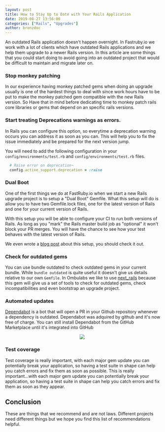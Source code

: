 ```yaml
---
layout: post
title: How to Stay Up to Date with Your Rails Application
date: 2019-08-27 13:56:00
categories: ["Rails", "Upgrades"]
author: bronzdoc
---
```


An outdated Rails application doesn't happen overnight. In Fastruby.io we work with a lot of clients which have outdated Rails applications and we help them upgrade to a newer Rails version. In this article are some things that you could start doing to avoid going into an outdated project that would be difficult to maintain and migrate later on.

<!--more-->

### Stop monkey patching

In our experience having monkey patched gems when doing an upgrade usually is one of the hardest things to deal with since work hours have to be put to make the monkey patched gem compatible with the new Rails version. So Have that in mind before dedicating time to monkey patch rails core libraries or gems that depend on an specific rails versions.

### Start treating Deprecations warnings as errors.

In Rails you can configure this option, so everytime a deprecation warning occurs you can address it as soon as you can.
This will help you to fix the issue immediately and be prepared for the next version jump.

You will need to add the following configuration in your `config/environments/test.rb` and `config/environments/test.rb` files.

```ruby
  # Raise error on deprecation¬
  config.active_support.deprecation = :raise
```

### Dual Boot

One of the first things we do at FastRuby.io when we start a new Rails upgrade project is to setup a "Dual Boot" Gemfile.
What this setup will do is allow you to have two Gemfile.lock files, one for the latest version of Rails and one for your current version of Rails.

With this setup you will be able to configure your CI to run both versions of Rails. As long as you "mark" the Rails master build job as "optional" it won't block your PR merges. You will have the chance to see how your test behaves with the latest version of Rails.

We even wrote a [blog post](https://www.fastruby.io/blog/upgrade-rails/dual-boot/dual-boot-with-rails-6-0-beta.html) about this setup, you should check it out.

### Check for outdated gems

You can use bundle outdated to check outdated gems in your current bundle. While `bundle outdated` is quite useful it doesn't give us details relative to our own `Gemfile`. In Ombulabs we like to use  [next_rails](https://rubygems.org/gems/next_rails/versions/1.0.0) because this gem will give us a set of tools to check for outdated gems, check incompatibilities and even bootstrap an upgrade project.

### Automated updates
[Dependabot](https://dependabot.com/) is a bot that will open a PR in your Github repository whenever a dependency is outdated. Dependabot was adquired by github and it's now free of charge.
You can still install Dependabot from the GitHub Marketplace until it's integrated into GitHub

<div style="text-align: center; width: 500px;">
  <img src="/blog/assets/images/dependabot/dependabot.png">
</div>


### Test coverage

Test coverage is really important, with each major gem update you can potentially break your application, so having a test suite in shape can help you catch errors and fix them as soon as possible.
This is really important...with each major gem update you can potentially break your application, so having a test suite in shape can help you catch errors and fix them as soon as they appear.

## Conclusion

These are things that we recommend and are not laws. Different projects need different things but we hope you find this list of recommendations helpful.


